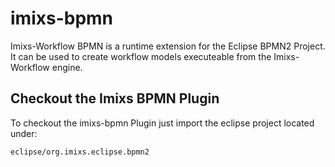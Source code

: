 # imixs-bpmn

Imixs-Workflow BPMN is a runtime extension for the Eclipse BPMN2 Project. It can be used to create workflow models executeable from the Imixs-Workflow engine. 


## Checkout the Imixs BPMN Plugin
To checkout the imixs-bpmn Plugin just import the eclipse project located under:

    eclipse/org.imixs.eclipse.bpmn2
